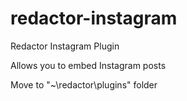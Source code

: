 # redactor-instagram
Redactor Instagram Plugin

Allows you to embed Instagram posts

Move to "~\redactor\plugins" folder
